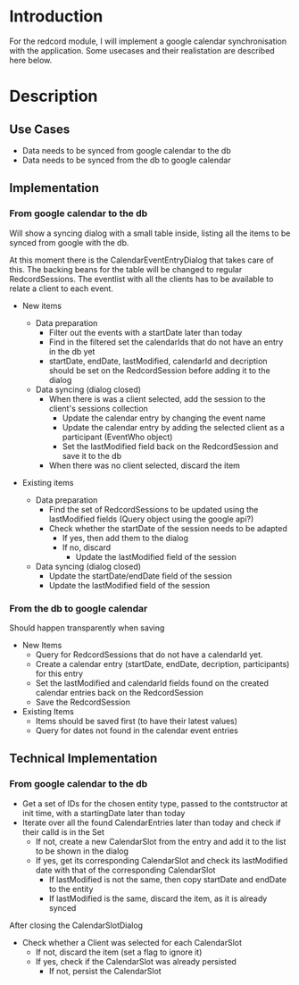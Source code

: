 # Introduction #

For the redcord module, I will implement a google calendar synchronisation with the application. Some usecases and their realistation are described here below.

# Description #

## Use Cases ##

  * Data needs to be synced from google calendar to the db
  * Data needs to be synced from the db to google calendar

## Implementation ##

### From google calendar to the db ###

Will show a syncing dialog with a small table inside, listing all the items to be synced from google with the db.

At this moment there is the CalendarEventEntryDialog that takes care of this. The backing beans for the table will be changed to regular RedcordSessions. The eventlist with all the clients has to be available to relate a client to each event.

  * New items
    * Data preparation
      * Filter out the events with a startDate later than today
      * Find in the filtered set the calendarIds that do not have an entry in the db yet
      * startDate, endDate, lastModified, calendarId and decription should be set on the RedcordSession before adding it to the dialog
    * Data syncing (dialog closed)
      * When there is was a client selected, add the session to the client's sessions collection
        * Update the calendar entry by changing the event name
        * Update the calendar entry by adding the selected client as a participant (EventWho object)
        * Set the lastModified field back on the RedcordSession and save it to the db
      * When there was no client selected, discard the item

  * Existing items
    * Data preparation
      * Find the set of RedcordSessions to be updated using the lastModified fields (Query object using the google api?)
      * Check whether the startDate of the session needs to be adapted
        * If yes, then add them to the dialog
        * If no, discard
          * Update the lastModified field of the session
    * Data syncing (dialog closed)
      * Update the startDate/endDate field of the session
      * Update the lastModified field of the session

### From the db to google calendar ###

Should happen transparently when saving

  * New Items
    * Query for RedcordSessions that do not have a calendarId yet.
    * Create a calendar entry (startDate, endDate, decription, participants) for this entry
    * Set the lastModified and calendarId fields found on the created calendar entries back on the RedcordSession
    * Save the RedcordSession
  * Existing Items
    * Items should be saved first (to have their latest values)
    * Query for dates not found in the calendar event entries

## Technical Implementation ##

### From google calendar to the db ###

  * Get a set of IDs for the chosen entity type, passed to the contstructor at init time, with a startingDate later than today
  * Iterate over all the found CalendarEntries later than today and check if their calId is in the Set
    * If not, create a new CalendarSlot from the entry and add it to the list to be shown in the dialog
    * If yes, get its corresponding CalendarSlot and check its lastModified date with that of the corresponding CalendarSlot
      * If lastModified is not the same, then copy startDate and endDate to the entity
      * If lastModified is the same, discard the item, as it is already synced

After closing the CalendarSlotDialog

  * Check whether a Client was selected for each CalendarSlot
    * If not, discard the item (set a flag to ignore it)
    * If yes, check if the CalendarSlot was already persisted
      * If not, persist the CalendarSlot